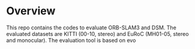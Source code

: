 # Overview
This repo contains the codes to evaluate ORB-SLAM3 and DSM. The evaluated datasets are KITTI (00-10, stereo) and EuRoC (MH01-05, stereo and monocular). The evaluation tool is based on evo